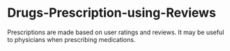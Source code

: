 # Drugs-Prescription-using-Reviews
Prescriptions are made based on user ratings and reviews. It may be useful to physicians when prescribing medications.
